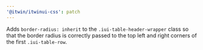 ```yaml
---
'@itwin/itwinui-css': patch
---
```


Adds `border-radius: inherit` to the `.iui-table-header-wrapper` class so that the border radius is correctly passed to the top left and right corners of the first `.iui-table-row`.
